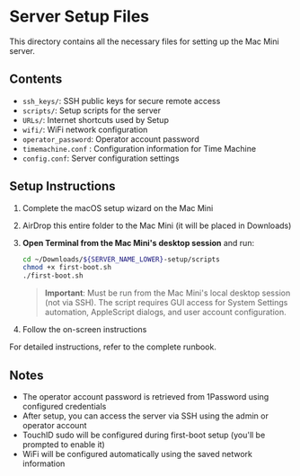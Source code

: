 # Server Setup Files

This directory contains all the necessary files for setting up the Mac Mini server.

## Contents

- `ssh_keys/`: SSH public keys for secure remote access
- `scripts/`: Setup scripts for the server
- `URLs/`: Internet shortcuts used by Setup
- `wifi/`: WiFi network configuration
- `operator_password`: Operator account password
- `timemachine.conf` : Configuration information for Time Machine
- `config.conf`: Server configuration settings

## Setup Instructions

1. Complete the macOS setup wizard on the Mac Mini
2. AirDrop this entire folder to the Mac Mini (it will be placed in Downloads)
3. **Open Terminal from the Mac Mini's desktop session** and run:

   ```bash
   cd ~/Downloads/${SERVER_NAME_LOWER}-setup/scripts
   chmod +x first-boot.sh
   ./first-boot.sh
   ```

   > **Important**: Must be run from the Mac Mini's local desktop session (not via SSH). The script requires GUI access for System Settings automation, AppleScript dialogs, and user account configuration.

4. Follow the on-screen instructions

For detailed instructions, refer to the complete runbook.

## Notes

- The operator account password is retrieved from 1Password using configured credentials
- After setup, you can access the server via SSH using the admin or operator account
- TouchID sudo will be configured during first-boot setup (you'll be prompted to enable it)
- WiFi will be configured automatically using the saved network information
